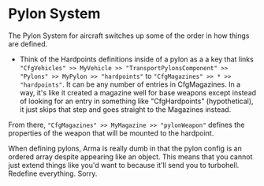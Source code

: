 # Pylon System

The Pylon System for aircraft switches up some of the order in how things are defined.

- Think of the Hardpoints definitions inside of a pylon as a a key that links `"CfgVehicles" >> MyVehicle >> "TransportPylonsComponent" >>  "Pylons" >> MyPylon >> "hardpoints"` to `"CfgMagazines" >> * >> "hardpoints"`. It can be any number of entries in CfgMagazines. In a way, it's like it created a magazine well for base weapons except instead of looking for an entry in something like "CfgHardpoints" (hypothetical), it just skips that step and goes straight to the Magazines instead.

From there, `"CfgMagazines" >> MyMagazine >> "pylonWeapon"` defines the properties of the weapon that will be mounted to the hardpoint.

When defining pylons, Arma is really dumb in that the pylon config is an ordered array despite appearing like an object. This means that you cannot just extend things like you'd want to because it'll send you to turbohell. Redefine everything. Sorry.
